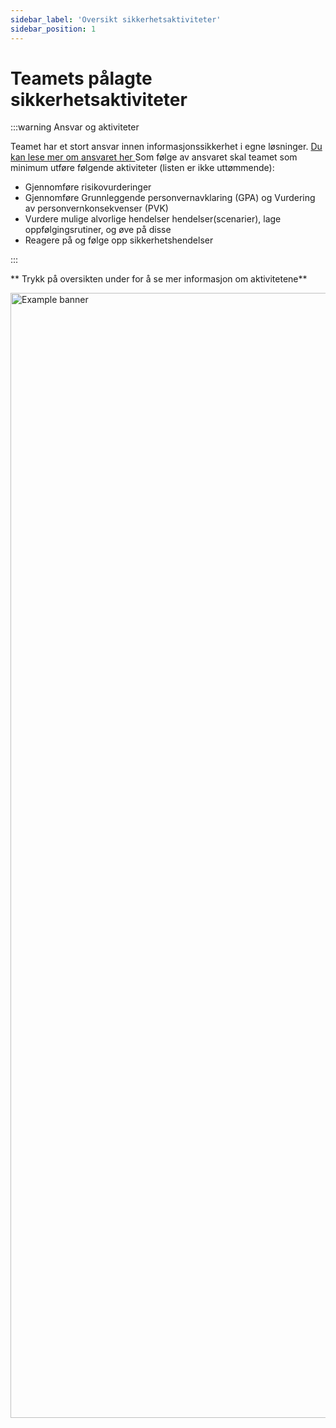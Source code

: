 ```yaml
---
sidebar_label: 'Oversikt sikkerhetsaktiviteter'
sidebar_position: 1
---
```


# Teamets pålagte sikkerhetsaktiviteter

:::warning Ansvar og aktiviteter

Teamet har et stort ansvar innen informasjonssikkerhet i egne løsninger. [Du kan lese mer om ansvaret her ](/docs/sikkerhetsansvar/distribuertmodell) Som følge av ansvaret skal teamet som minimum utføre følgende aktiviteter (listen er ikke uttømmende):

- Gjennomføre risikovurderinger
- Gjennomføre Grunnleggende personvernavklaring (GPA) og Vurdering av personvernkonsekvenser (PVK)
- Vurdere mulige alvorlige hendelser hendelser(scenarier), lage oppfølgingsrutiner, og øve på disse
- Reagere på og følge opp sikkerhetshendelser 

:::

** Trykk på oversikten under for å se mer informasjon om aktivitetene**

<a href="https://navno.sharepoint.com/:p:/r/sites/SprintRisikostyringFyrstikkalleen/Shared%20Documents/Ansvar%20og%20roller/Arbeidsfiler/NAV%20Security%20Playbook%20-%20MVP.pptx?d=wf2f2cee0b6a240ce997beb82a067921f&csf=1&web=1&e=DoiiyD">
<img
  src={require('/img/sikkerhetsaktiviteter.png').default}
  alt="Example banner"
  width="1800"
/>
</a>
